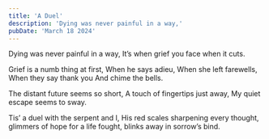 ```yaml
---
title: 'A Duel'
description: 'Dying was never painful in a way,'
pubDate: 'March 18 2024'
---
```


Dying was never painful in a way,
It’s when grief you face when it cuts. 

Grief is a numb thing at first, 
When he says adieu, 
When she left farewells, 
When they say thank you 
And chime the bells. 

The distant future seems so short,
A touch of fingertips just away, 
My quiet escape seems to sway.

Tis’ a duel with the serpent and I, 
His red scales sharpening every thought, 
glimmers of hope for a life fought,
blinks away in sorrow’s bind.